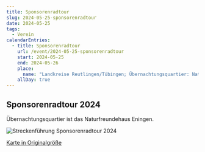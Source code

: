 ```yaml
---
title: Sponsorenradtour
slug: 2024-05-25-sponsorenradtour
date: 2024-05-25
tags:
  - Verein
calendarEntries:
  - title: Sponsorenradtour
    url: /event/2024-05-25-sponsorenradtour
    start: 2024-05-25
    end: 2024-05-26
    place:
      name: "Landkreise Reutlingen/Tübingen; Übernachtungsquartier: Naturfreundehaus Eningen"
    allDay: true
---
```

## Sponsorenradtour 2024

Übernachtungsquartier ist das Naturfreundehaus Eningen.

![Streckenführung Sponsorenradtour 2024](/media/2024/2024-01-31-sponsorenradtour-streckenkarte.jpg)

[Karte in Originalgröße](/media/2024/2024-01-31-sponsorenradtour-streckenkarte.jpg)